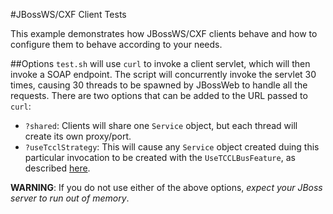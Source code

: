 #JBossWS/CXF Client Tests

This example demonstrates how JBossWS/CXF clients behave and how to configure
them to behave according to your needs.

##Options
`test.sh` will use `curl` to invoke a client servlet, which will then invoke a
SOAP endpoint.  The script will concurrently invoke the servlet 30 times,
causing 30 threads to be spawned by JBossWeb to handle all the requests.  There
are two options that can be added to the URL passed to `curl`:

- `?shared`: Clients will share one `Service` object, but each thread will
  create its own proxy/port.
- `?useTcclStrategy`: This will cause any `Service` object created duing this
  particular invocation to be created with the `UseTCCLBusFeature`, as described [here](https://docs.jboss.org/author/display/JBWS/Apache+CXF+integration#ApacheCXFintegration-BusselectionstrategiesforJAXWSclients).

**WARNING**: If you do not use either of the above options, *expect your JBoss server to run out of memory*.
